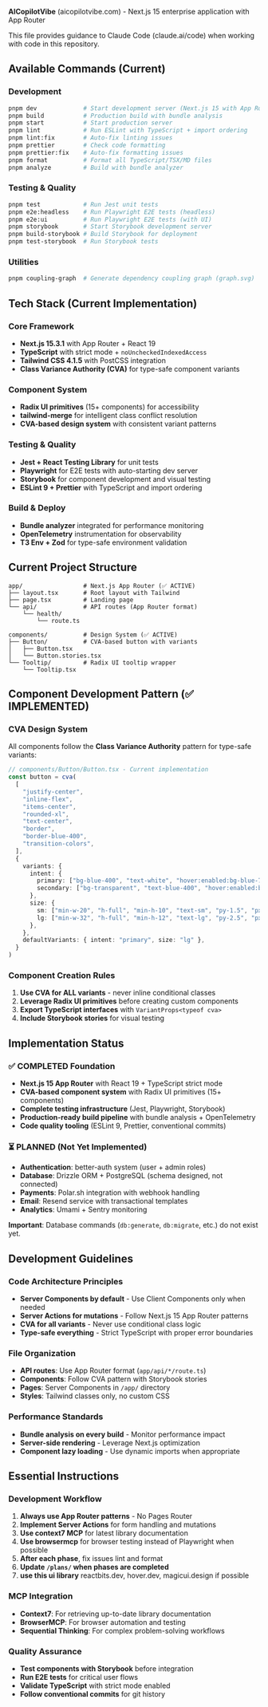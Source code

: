 **AICopilotVibe** (aicopilotvibe.com) - Next.js 15 enterprise application with App Router

This file provides guidance to Claude Code (claude.ai/code) when working with code in this repository.

## Available Commands (Current)

### Development

```bash
pnpm dev             # Start development server (Next.js 15 with App Router + Turbo)
pnpm build           # Production build with bundle analysis
pnpm start           # Start production server
pnpm lint            # Run ESLint with TypeScript + import ordering
pnpm lint:fix        # Auto-fix linting issues
pnpm prettier        # Check code formatting
pnpm prettier:fix    # Auto-fix formatting issues
pnpm format          # Format all TypeScript/TSX/MD files
pnpm analyze         # Build with bundle analyzer
```

### Testing & Quality

```bash
pnpm test            # Run Jest unit tests
pnpm e2e:headless    # Run Playwright E2E tests (headless)
pnpm e2e:ui          # Run Playwright E2E tests (with UI)
pnpm storybook       # Start Storybook development server
pnpm build-storybook # Build Storybook for deployment
pnpm test-storybook  # Run Storybook tests
```

### Utilities

```bash
pnpm coupling-graph  # Generate dependency coupling graph (graph.svg)
```

## Tech Stack (Current Implementation)

### Core Framework

- **Next.js 15.3.1** with App Router + React 19
- **TypeScript** with strict mode + `noUncheckedIndexedAccess`
- **Tailwind CSS 4.1.5** with PostCSS integration
- **Class Variance Authority (CVA)** for type-safe component variants

### Component System

- **Radix UI primitives** (15+ components) for accessibility
- **tailwind-merge** for intelligent class conflict resolution
- **CVA-based design system** with consistent variant patterns

### Testing & Quality

- **Jest + React Testing Library** for unit tests
- **Playwright** for E2E tests with auto-starting dev server
- **Storybook** for component development and visual testing
- **ESLint 9 + Prettier** with TypeScript and import ordering

### Build & Deploy

- **Bundle analyzer** integrated for performance monitoring
- **OpenTelemetry** instrumentation for observability
- **T3 Env + Zod** for type-safe environment validation

## Current Project Structure

```
app/                 # Next.js App Router (✅ ACTIVE)
├── layout.tsx       # Root layout with Tailwind
├── page.tsx         # Landing page
└── api/             # API routes (App Router format)
    └── health/
        └── route.ts

components/          # Design System (✅ ACTIVE)
├── Button/          # CVA-based button with variants
│   ├── Button.tsx
│   └── Button.stories.tsx
└── Tooltip/         # Radix UI tooltip wrapper
    └── Tooltip.tsx
```

## Component Development Pattern (✅ IMPLEMENTED)

### CVA Design System

All components follow the **Class Variance Authority** pattern for type-safe variants:

```typescript
// components/Button/Button.tsx - Current implementation
const button = cva(
  [
    "justify-center",
    "inline-flex",
    "items-center",
    "rounded-xl",
    "text-center",
    "border",
    "border-blue-400",
    "transition-colors",
  ],
  {
    variants: {
      intent: {
        primary: ["bg-blue-400", "text-white", "hover:enabled:bg-blue-700"],
        secondary: ["bg-transparent", "text-blue-400", "hover:enabled:bg-blue-400"],
      },
      size: {
        sm: ["min-w-20", "h-full", "min-h-10", "text-sm", "py-1.5", "px-4"],
        lg: ["min-w-32", "h-full", "min-h-12", "text-lg", "py-2.5", "px-6"],
      },
    },
    defaultVariants: { intent: "primary", size: "lg" },
  }
)
```

### Component Creation Rules

1. **Use CVA for ALL variants** - never inline conditional classes
2. **Leverage Radix UI primitives** before creating custom components
3. **Export TypeScript interfaces** with `VariantProps<typeof cva>`
4. **Include Storybook stories** for visual testing

## Implementation Status

### ✅ COMPLETED Foundation

- **Next.js 15 App Router** with React 19 + TypeScript strict mode
- **CVA-based component system** with Radix UI primitives (15+ components)
- **Complete testing infrastructure** (Jest, Playwright, Storybook)
- **Production-ready build pipeline** with bundle analysis + OpenTelemetry
- **Code quality tooling** (ESLint 9, Prettier, conventional commits)

### ⏳ PLANNED (Not Yet Implemented)

- **Authentication**: better-auth system (user + admin roles)
- **Database**: Drizzle ORM + PostgreSQL (schema designed, not connected)
- **Payments**: Polar.sh integration with webhook handling
- **Email**: Resend service with transactional templates
- **Analytics**: Umami + Sentry monitoring

**Important**: Database commands (`db:generate`, `db:migrate`, etc.) do not exist yet.

## Development Guidelines

### Code Architecture Principles

- **Server Components by default** - Use Client Components only when needed
- **Server Actions for mutations** - Follow Next.js 15 App Router patterns
- **CVA for all variants** - Never use conditional class logic
- **Type-safe everything** - Strict TypeScript with proper error boundaries

### File Organization

- **API routes**: Use App Router format (`app/api/*/route.ts`)
- **Components**: Follow CVA pattern with Storybook stories
- **Pages**: Server Components in `/app/` directory
- **Styles**: Tailwind classes only, no custom CSS

### Performance Standards

- **Bundle analysis on every build** - Monitor performance impact
- **Server-side rendering** - Leverage Next.js optimization
- **Component lazy loading** - Use dynamic imports when appropriate

## Essential Instructions

### Development Workflow

1. **Always use App Router patterns** - No Pages Router
2. **Implement Server Actions** for form handling and mutations
3. **Use context7 MCP** for latest library documentation
4. **Use browsermcp** for browser testing instead of Playwright when possible
5. **After each phase**, fix issues lint and format
6. **Update `/plans/` when phases are completed**
7. **use this ui library** reactbits.dev, hover.dev, magicui.design if possible
   
### MCP Integration

- **Context7**: For retrieving up-to-date library documentation
- **BrowserMCP**: For browser automation and testing
- **Sequential Thinking**: For complex problem-solving workflows

### Quality Assurance

- **Test components with Storybook** before integration
- **Run E2E tests** for critical user flows
- **Validate TypeScript** with strict mode enabled
- **Follow conventional commits** for git history
